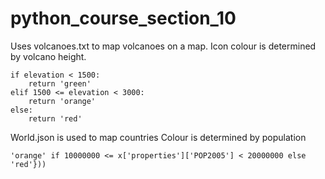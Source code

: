 # python_course_section_10

Uses volcanoes.txt to map volcanoes on a map. Icon colour is determined by volcano height.
```
if elevation < 1500:
    return 'green'
elif 1500 <= elevation < 3000:
    return 'orange'
else:
    return 'red'
```

World.json is used to map countries
Colour is determined by population
```style_function=lambda x: {'fillColor':'green' if x['properties']['POP2005'] < 10000000 else
'orange' if 10000000 <= x['properties']['POP2005'] < 20000000 else 'red'}))
```
